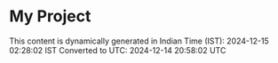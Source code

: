 # My Project

This content is dynamically generated in Indian Time (IST): 2024-12-15 02:28:02 IST
Converted to UTC: 2024-12-14 20:58:02 UTC
